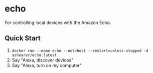 # echo
For controlling local devices with the Amazon Echo.

## Quick Start

1. `docker run --name echo --net=host --restart=unless-stopped -d ashearer/echo:latest`
2. Say "Alexa, discover devices"
3. Say "Alexa, turn on my computer"
